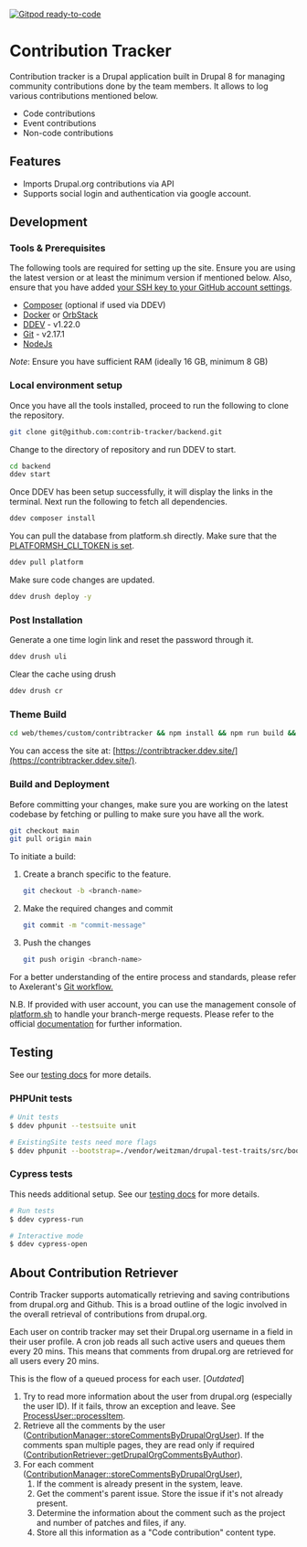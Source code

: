 [![Gitpod ready-to-code](https://img.shields.io/badge/Gitpod-ready--to--code-blue?logo=gitpod)](https://gitpod.io/#https://https://github.com/contrib-tracker/backend)

# Contribution Tracker

Contribution tracker is a Drupal application built in Drupal 8 for managing community contributions done by the team members. It allows to log various contributions mentioned below.

- Code contributions
- Event contributions
- Non-code contributions

## Features

- Imports Drupal.org contributions via API
- Supports social login and authentication via google account.

## Development

### Tools & Prerequisites

The following tools are required for setting up the site. Ensure you are using the latest version or at least the minimum version if mentioned below. Also, ensure that you have added [your SSH key to your GitHub account settings](https://docs.github.com/en/authentication/connecting-to-github-with-ssh/adding-a-new-ssh-key-to-your-github-account).

- [Composer](https://getcomposer.org/download/) (optional if used via DDEV)
- [Docker](https://docs.docker.com/install/) or [OrbStack](https://orbstack.dev/)
- [DDEV](https://ddev.com/get-started/) - v1.22.0
- [Git](https://git-scm.com/book/en/v2/Getting-Started-Installing-Git) - v2.17.1
- [NodeJs](https://nodejs.org/en/download)

*Note*: Ensure you have sufficient RAM (ideally 16 GB, minimum 8 GB)

### Local environment setup

Once you have all the tools installed, proceed to run the following to clone the repository.

```bash
git clone git@github.com:contrib-tracker/backend.git
```

Change to the directory of repository and run DDEV to start.

```bash
cd backend
ddev start
```

Once DDEV has been setup successfully, it will display the links in the terminal. Next run the following to fetch all dependencies.

```bash
ddev composer install
```

You can pull the database from platform.sh directly. Make sure that the [PLATFORMSH_CLI_TOKEN is set](https://ddev.readthedocs.io/en/latest/users/providers/platform/).

```bash
ddev pull platform
```

Make sure code changes are updated.

```bash
ddev drush deploy -y
```

### Post Installation

Generate a one time login link and reset the password through it.

```bash
ddev drush uli
```

Clear the cache using drush

```bash
ddev drush cr
```

### Theme Build

```bash
cd web/themes/custom/contribtracker && npm install && npm run build && ddev drush cr
```

You can access the site at: [https://contribtracker.ddev.site/](https://contribtracker.ddev.site/).

### Build and Deployment

Before committing your changes, make sure you are working on the latest codebase by fetching or pulling to make sure you have all the work.

```bash
git checkout main
git pull origin main
```

To initiate a build:

 1. Create a branch specific to the feature.

    ```bash
    git checkout -b <branch-name>
    ```

 2. Make the required changes and commit

    ```bash
    git commit -m "commit-message"
    ```

 3. Push the changes

    ```bash
    git push origin <branch-name>
    ```

For a better understanding of the entire process and standards,  please refer to Axelerant's [Git workflow.](https://axelerant.atlassian.net/wiki/spaces/AH/pages/58982404/Git+Workflow)

N.B. If provided with user account, you can use the management console of [platform.sh](https://platform.sh/) to handle your branch-merge requests. Please refer to the official [documentation](https://docs.platform.sh/frameworks/drupal8/developing-with-drupal.html#merge-code-changes-to-master) for further information.

## Testing

See our [testing docs](./docs/testing.md) for more details.

### PHPUnit tests

```bash
# Unit tests
$ ddev phpunit --testsuite unit

# ExistingSite tests need more flags
$ ddev phpunit --bootstrap=./vendor/weitzman/drupal-test-traits/src/bootstrap-fast.php --configuration ./phpunit.xml --testsuite existing-site
```

### Cypress tests

This needs additional setup. See our [testing docs](./docs/testing.md) for more details.

```bash
# Run tests
$ ddev cypress-run

# Interactive mode
$ ddev cypress-open
```

## About Contribution Retriever

Contrib Tracker supports automatically retrieving and saving contributions from drupal.org and Github. This is a broad outline of the logic involved in the overall retrieval of contributions from drupal.org.

Each user on contrib tracker may set their Drupal.org username in a field in their user profile. A cron job reads all such active users and queues them every 20 mins. This means that comments from drupal.org are retrieved for all users every 20 mins.

This is the flow of a queued process for each user. [*Outdated*]

1. Try to read more information about the user from drupal.org (especially the user ID). If it fails, throw an exception and leave. See [ProcessUser::processItem](web/modules/custom/contrib_tracker/src/Plugin/QueueWorker/ProcessUser.php).
2. Retrieve all the comments by the user ([ContributionManager::storeCommentsByDrupalOrgUser](web/modules/custom/contrib_tracker/src/ContributionManager.php)). If the comments span multiple pages, they are read only if required ([ContributionRetriever::getDrupalOrgCommentsByAuthor](web/modules/custom/contrib_tracker/src/DrupalOrg/ContributionRetriever.php)).
3. For each comment ([ContributionManager::storeCommentsByDrupalOrgUser](web/modules/custom/contrib_tracker/src/ContributionManager.php)),
   1. If the comment is already present in the system, leave.
   2. Get the comment's parent issue. Store the issue if it's not already present.
   3. Determine the information about the comment such as the project and number of patches and files, if any.
   4. Store all this information as a "Code contribution" content type.

